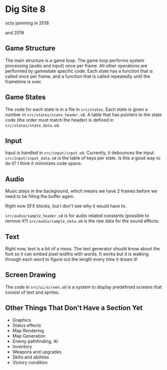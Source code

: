 # Dig Site 8
octo jamming in 2018

and 2019


## Game Structure
The main structure is a game loop. The game loop performs system processing (audio and input)
once per frame. All other operations are performed by gamestate specific code. Each state has
a function that is called once per frame, and a function that is called repeatedly until
the frametime is over.

## Game States
The code for each state is in a file in `src/states`. Each state is given a number in
`src/states/state_header.o8`. A table that has pointers to the state code (the order must match the header) is
defined in `src/states/state_data.o8`.

## Input
Input is handled in `src/input/input.o8`. Currently, it debounces the input.
`src/input/input_data.o8` is the table of keys per state. Is this a good way to do
it? I think it minimizes code space.

## Audio
Music plays in the background, which means we have 2 frames before we need to be
filling the buffer again.

Right now SFX blocks, but I don't see why it would have to.

`src/audio/sample_header.o8` is for audio related constants (possible to remove it?)
`src/audio/sample_data.o8` is the raw data for the sound effects.


## Text
Right now, text is a bit of a mess. The text generator should know about the font
so it can embed pixel widths with words. It works but it is walking through each
word to figure out the length every time it draws it!

## Screen Drawing
The code in `src/ui/screen.o8` is a system to display predefined screens that
consist of text and sprites.


## Other Things That Don't Have a Section Yet
- Graphics
- Status effects
- Map Rendering
- Map Generation
- Enemy pathfinding, AI
- Inventory
- Weapons and upgrades
- Skills and abilities
- Victory condition
